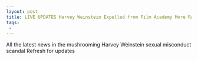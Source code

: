 ```yaml
---
layout: post
title: LIVE UPDATES Harvey Weinstein Expelled from Film Academy More Rape Allegations Emerge Bob Breaks Silence My Brother Should Pay with Everything
tags:
 -
---
```

All the latest news in the mushrooming Harvey Weinstein sexual misconduct scandal Refresh for updates
